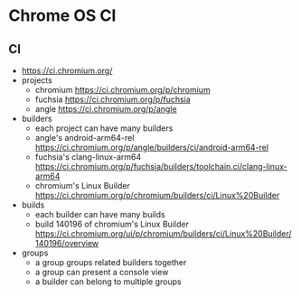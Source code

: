Chrome OS CI
============

## CI

- <https://ci.chromium.org/>
- projects
  - chromium <https://ci.chromium.org/p/chromium>
  - fuchsia <https://ci.chromium.org/p/fuchsia>
  - angle <https://ci.chromium.org/p/angle>
- builders
  - each project can have many builders
  - angle's android-arm64-rel
    <https://ci.chromium.org/p/angle/builders/ci/android-arm64-rel>
  - fuchsia's clang-linux-arm64
    <https://ci.chromium.org/p/fuchsia/builders/toolchain.ci/clang-linux-arm64>
  - chromium's Linux Builder
    <https://ci.chromium.org/p/chromium/builders/ci/Linux%20Builder>
- builds
  - each builder can have many builds
  - build 140196 of chromium's Linux Builder
    <https://ci.chromium.org/ui/p/chromium/builders/ci/Linux%20Builder/140196/overview>
- groups
  - a group groups related builders together
  - a group can present a console view
  - a builder can belong to multiple groups
